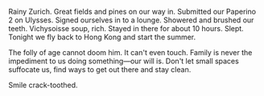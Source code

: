 Rainy Zurich. Great fields and pines on our way in. Submitted our Paperino 2 on Ulysses. Signed ourselves in to a lounge. Showered and brushed our teeth. Vichysoisse soup, rich. Stayed in there for about 10 hours. Slept. Tonight we fly back to Hong Kong and start the summer. 

The folly of age cannot doom him. It can't even touch. 
Family is never the impediment to us doing something—our will is.
Don't let small spaces suffocate us, find ways to get out there and stay clean.

Smile crack-toothed.
